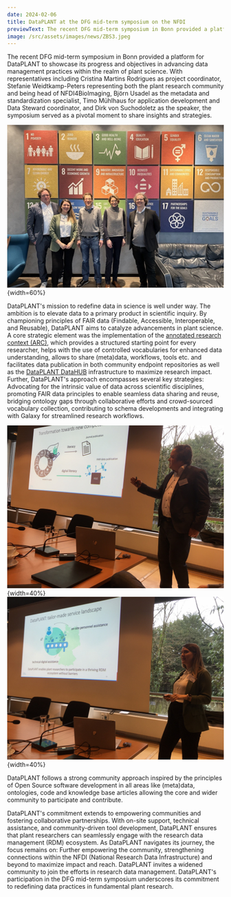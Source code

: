 ```yaml
---
date: 2024-02-06
title: DataPLANT at the DFG mid-term symposium on the NFDI  
previewText: The recent DFG mid-term symposium in Bonn provided a platform for DataPLANT to showcase its progress and objectives in advancing data management practices within the realm of plant science. With representatives including Cristina Martins Rodrigues as project coordinator, Stefanie Weidtkamp-Peters representing both the plant research community and being head of NFDI4BioImaging, Björn Usadel as the metadata and standardization specialist, Timo Mühlhaus for application development and Data Steward...
image: /src/assets/images/news/ZBS3.jpeg
---
```

The recent DFG mid-term symposium in Bonn provided a platform for DataPLANT to showcase its progress and objectives in advancing data management practices within the realm of plant science. With representatives including Cristina Martins Rodrigues as project coordinator, Stefanie Weidtkamp-Peters representing both the plant research community and being head of NFDI4BioImaging, Björn Usadel as the metadata and standardization specialist, Timo Mühlhaus for application development and Data Steward coordinator, and Dirk von Suchodoletz as the speaker, the symposium served as a pivotal moment to share insights and strategies.

![NFDI Zwischenberichtssymposium - Group](/src/assets/images/news/ZBS3.jpeg){width=60%} 

DataPLANT's mission to redefine data in science is well under way. The ambition is to elevate data to a primary product in scientific inquiry. By championing principles of FAIR data (Findable, Accessible, Interoperable, and Reusable), DataPLANT aims to catalyze advancements in plant science. A core strategic element was the implementation of the [annotated research context (ARC)](https://nfdi4plants.org/nfdi4plants.knowledgebase/docs/implementation/AnnotatedResearchContext.html), which provides a structured starting point for every researcher, helps with the use of controlled vocabularies for enhanced data understanding, allows to share (meta)data, workflows, tools etc. and facilitates data publication in both community endpoint repositories as well as the [DataPLANT DataHUB]( https://git.nfdi4plants.org/) infrastructure to maximize research impact. Further, DataPLANT's approach encompasses several key strategies: Advocating for the intrinsic value of data across scientific disciplines, promoting FAIR data principles to enable seamless data sharing and reuse, bridging ontology gaps through collaborative efforts and crowd-sourced vocabulary collection, contributing to schema developments and integrating with Galaxy for streamlined research workflows.

![NFDI Zwischenberichtssymposium - Vortrag 1](/src/assets/images/news/ZBS1.jpg){width=40%} 
![NFDI Zwischenberichtssymposium - Vortrag 1](/src/assets/images/news/ZBS2.jpg){width=40%} 

DataPLANT follows a strong community approach inspired by the principles of Open Source software development in all areas like (meta)data, ontologies, code and knowledge base articles allowing the core and wider community to participate and contribute.

DataPLANT's commitment extends to empowering communities and fostering collaborative partnerships. With on-site support, technical assistance, and community-driven tool development, DataPLANT ensures that plant researchers can seamlessly engage with the research data management (RDM) ecosystem. As DataPLANT navigates its journey, the focus remains on: Further empowering the community, strengthening connections within the NFDI (National Research Data Infrastructure) and beyond to maximize impact and reach. DataPLANT invites a widened community to join the efforts in research data management. DataPLANT's participation in the DFG mid-term symposium underscores its commitment to redefining data practices in fundamental plant research.

